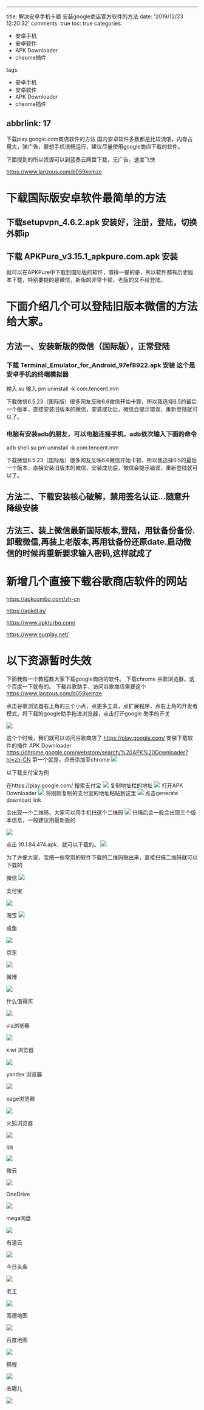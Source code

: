 
---
title: 解决安卓手机卡顿 安装google商店官方软件的方法
date: '2019/12/23 12:20:32'
comments: true
toc: true
categories:
  - 安卓手机
  - 安卓软件
  - APK Downloader
  - cheome插件

tags:
  - 安卓手机
  - 安卓软件
  - APK Downloader
  - cheome插件

abbrlink: 17
---


下载play.google.com商店软件的方法
国内安卓软件多数都是比较流氓，内存占用大，弹广告，要想手机流畅运行，建议尽量使用google商店下载的软件。

下面提到的所以资源可以到蓝奏云网盘下载，无广告，速度飞快

<!-- more -->
https://www.lanzous.com/b059xemze
#  下载国际版安卓软件最简单的方法
##  下载setupvpn_4.6.2.apk 安装好，注册，登陆，切换外郭ip

##  下载 APKPure_v3.15.1_apkpure.com.apk  安装
就可以在APKPure中下载到国际版的软件，值得一提的是，所以软件都有历史版本下载，特别要提的是微信，新版的非常卡顿，老版的又不给登陆。


# 下面介绍几个可以登陆旧版本微信的方法给大家。
##  方法一、安装新版的微信（国际版），正常登陆
###  下载 Terminal_Emulator_for_Android_97ef8922.apk 安装  这个是安卓手机的终端模拟器
输入   su
输入   pm uninstall -k com.tencent.mm


下载微信6.5.23（国际版）很多网友反映6.6微信开始卡顿，所以我选择6.5的最后一个版本，直接安装旧版本的微信，安装成功后，微信会提示错误，重新登陆就可以了。


###  电脑有安装adb的朋友，可以电脑连接手机，adb依次输入下面的命令
adb shell
su
pm uninstall -k com.tencent.mm


下载微信6.5.23（国际版）很多网友反映6.6微信开始卡顿，所以我选择6.5的最后一个版本，直接安装旧版本的微信，安装成功后，微信会提示错误，重新登陆就可以了。

##  方法二、下载安装核心破解，禁用签名认证...随意升降级安装

##  方法三、装上微信最新国际版本,登陆，用钛备份备份.卸载微信,再装上老版本,再用钛备份还原date.启动微信的时候再重新要求输入密码,这样就成了



#  新增几个直接下载谷歌商店软件的网站

https://apkcombo.com/zh-cn

https://apkdl.in/

https://www.apkturbo.com/

https://www.ourplay.net/




# 以下资源暂时失效

下面我做一个教程教大家下载google商店的软件。
下载chrome 谷歌浏览器，这个百度一下就有的。
下载谷歌助手，访问谷歌商店需要这个
https://www.lanzous.com/b059xemze

点击谷歌浏览器右上角的三个小点，点更多工具，点扩展程序，点右上角的开发者模式，将下载的google助手拖进浏览器，点击打开google 助手的开关

![](https://cdn.jsdelivr.net/gh/waimao8/image@master/20191223114314.png)

这个个时候，我们就可以访问谷歌商店了
https://play.google.com/
安装下载软件的插件 APK Downloader
https://chrome.google.com/webstore/search/%20APK%20Downloader?hl=zh-CN
第一个就是，点击添加至chrome
![](https://cdn.jsdelivr.net/gh/waimao8/image@master/20191223114517.png)

以下载支付宝为例

在https://play.google.com/ 搜索支付宝
![](https://cdn.jsdelivr.net/gh/waimao8/image@master/20191223114641.png)
复制地址栏的地址
![](https://cdn.jsdelivr.net/gh/waimao8/image@master/20191223114746.png)
打开APK Downloader
![](https://cdn.jsdelivr.net/gh/waimao8/image@master/20191223115247.png)
将刚刚复制的支付宝的地址粘贴到这里
![](https://cdn.jsdelivr.net/gh/waimao8/image@master/20191223115404.png)
点击generate download link

会出现一个二维码，大家可以用手机扫这个二维码
![](https://cdn.jsdelivr.net/gh/waimao8/image@master/20191223115650.png)
扫描后会一般会出现三个版本信息，一般建议用最新版的

![](https://cdn.jsdelivr.net/gh/waimao8/image@master/681577073583_.pic.jpg)

点击 10.1.84.474.apk，就可以下载的。
![](https://cdn.jsdelivr.net/gh/waimao8/image@master/691577073585_.pic.jpg)

为了方便大家，我把一些常用的软件下载的二维码贴出来，直接扫描二维码就可以下载的

微信
![](https://cdn.jsdelivr.net/gh/waimao8/image@master/微信.png)

支付宝

![](https://cdn.jsdelivr.net/gh/waimao8/image@master/zfb.png)

淘宝
![](https://cdn.jsdelivr.net/gh/waimao8/image@master/taobao.png)

咸鱼

![](https://cdn.jsdelivr.net/gh/waimao8/image@master/xianyu.png)

京东

![](https://cdn.jsdelivr.net/gh/waimao8/image@master/jd.png)

微博

![](https://cdn.jsdelivr.net/gh/waimao8/image@master/weibo.png)

什么值得买

![](https://cdn.jsdelivr.net/gh/waimao8/image@master/smzdm.png)

via浏览器

![](https://cdn.jsdelivr.net/gh/waimao8/image@master/via.png)

kiwi 浏览器

![](https://cdn.jsdelivr.net/gh/waimao8/image@master/kiwi.png)

yandex 浏览器

![](https://cdn.jsdelivr.net/gh/waimao8/image@master/Yandex.png)

eage浏览器

![](https://cdn.jsdelivr.net/gh/waimao8/image@master/eage.png)

火狐浏览器

![](https://cdn.jsdelivr.net/gh/waimao8/image@master/fiefox.png)

qq

![](https://cdn.jsdelivr.net/gh/waimao8/image@master/qq2.png)

微云


![](https://cdn.jsdelivr.net/gh/waimao8/image@master/weiyun.png)

OneDrive

![](https://cdn.jsdelivr.net/gh/waimao8/image@master/OneDrive2.png)

mega网盘

![](https://cdn.jsdelivr.net/gh/waimao8/image@master/mega.png)

有道云

![](https://cdn.jsdelivr.net/gh/waimao8/image@master/youdaoyun.png)

今日头条

![](https://cdn.jsdelivr.net/gh/waimao8/image@master/toutiao.png)

老王

![](https://cdn.jsdelivr.net/gh/waimao8/image@master/laowangvpn.png)

高德地图

![](https://cdn.jsdelivr.net/gh/waimao8/image@master/gaodeditu.png)

百度地图

![](https://cdn.jsdelivr.net/gh/waimao8/image@master/baiduditu.png)

携程

![](https://cdn.jsdelivr.net/gh/waimao8/image@master/xiecheng.png)


去哪儿

![](https://cdn.jsdelivr.net/gh/waimao8/image@master/qunaer.png)

